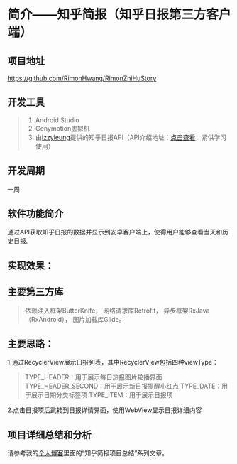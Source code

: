 # 简介——知乎简报（知乎日报第三方客户端） 

## 项目地址
https://github.com/RimonHwang/RimonZhiHuStory

## 开发工具
>1. Android Studio
>2. Genymotion虚拟机
>3. 由[izzyleung](https://github.com/izzyleung)提供的知乎日报API（API介绍地址：[点击查看](https://github.com/izzyleung/ZhihuDailyPurify/wiki/知乎日报-API-分析)，紧供学习使用）

## 开发周期
一周

## 软件功能简介
通过API获取知乎日报的数据并显示到安卓客户端上，使得用户能够查看当天和历史日报。

## 实现效果：

## 主要第三方库
>依赖注入框架ButterKnife，
>网络请求库Retrofit，
>异步框架RxJava（RxAndroid），
>图片加载库Glide。

## 主要思路：
1.通过RecyclerView展示日报列表，其中RecyclerView包括四种viewType：
>TYPE_HEADER：用于展示每日热报图片轮播界面
>TYPE_HEADER_SECOND：用于展示新日报提醒小红点
>TYPE_DATE：用于展示日期分类标签项
>TYPE_ITEM：用于展示日报项

2.点击日报项后跳转到日报详情界面，使用WebView显示日报详细内容

## 项目详细总结和分析
请参考我的[个人博客](https://rimonhwang.github.io/)里面的“知乎简报项目总结”系列文章。